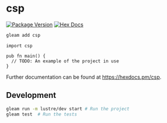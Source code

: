 # csp

[![Package Version](https://img.shields.io/hexpm/v/csp)](https://hex.pm/packages/csp)
[![Hex Docs](https://img.shields.io/badge/hex-docs-ffaff3)](https://hexdocs.pm/csp/)

```sh
gleam add csp
```

```gleam
import csp

pub fn main() {
  // TODO: An example of the project in use
}
```

Further documentation can be found at <https://hexdocs.pm/csp>.

## Development

```sh
gleam run -m lustre/dev start # Run the project
gleam test  # Run the tests
```
